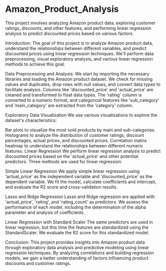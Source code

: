 # Amazon_Product_Analysis

This project involves analyzing Amazon product data, exploring customer ratings, discounts, and other features, and performing linear regression analysis to predict discounted prices based on various factors.


Introduction:
The goal of this project is to analyze Amazon product data, understand the relationships between different variables, and predict discounted prices using linear regression techniques. We'll perform data preprocessing, visual exploratory analysis, and various linear regression methods to achieve this goal.

Data Preprocessing and Analysis:
We start by importing the necessary libraries and loading the Amazon product dataset. We check for missing values and duplicates, drop rows with null values, and convert data types to facilitate analysis. Columns like 'discounted_price' and 'actual_price' are cleaned and transformed to float data types. The 'rating' column is converted to a numeric format, and categorical features like 'sub_category' and 'main_category' are extracted from the 'category' column.

Exploratory Data Visualization
We use various visualizations to explore the dataset's characteristics:

Bar plots to visualize the most sold products by main and sub-categories.
Histograms to analyze the distribution of customer ratings, discount percentages, actual prices, and discounted prices.
Correlation matrix heatmap to understand the relationships between different numeric features.
Linear Regression
We perform linear regression analysis to predict discounted prices based on the 'actual_price' and other potential predictors. Three methods are used for linear regression:

Simple Linear Regression
We apply simple linear regression using 'actual_price' as the independent variable and 'discounted_price' as the dependent variable. We fit the model, calculate coefficients and intercept, and evaluate the R2 score and cross-validation results.

Lasso and Ridge Regression
Lasso and Ridge regression are applied with 'actual_price', 'rating', and 'rating_count' as predictors. We assess the performance of each model, including the determination of the alpha parameter and analysis of coefficients.

Linear Regression with Standard Scaler
The same predictors are used in linear regression, but this time the features are standardized using the StandardScaler. We evaluate the R2 score for this standardized model.

Conclusion:
This project provides insights into Amazon product data through exploratory data analysis and predictive modeling using linear regression techniques. By analyzing correlations and building regression models, we gain a better understanding of factors influencing product discounts and customer ratings.
